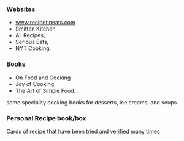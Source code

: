 ### Websites
- www.recipetineats.com
- Smitten Kitchen, 
- All Recipes, 
- Serious Eats, 
- NYT Cooking. 

### Books
- On Food and Cooking
- Joy of Cooking,
- The Art of Simple Food. 

some speciality cooking books for desserts, ice creams, and soups.  

### Personal Recipe book/box
Cards of recipe that have been tried and verified many times  
